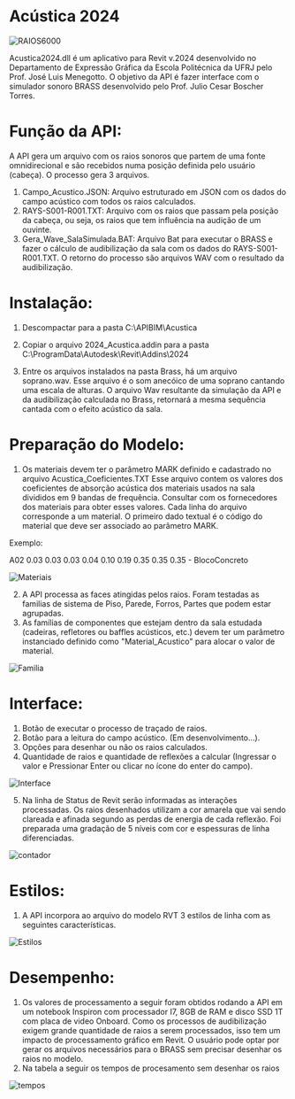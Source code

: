 # Acústica 2024

![RAIOS6000](https://user-images.githubusercontent.com/9437020/235116960-2306a9f9-e3fb-4e65-9eb4-82d0fb5b5e5c.PNG)

Acustica2024.dll é um aplicativo para Revit v.2024 desenvolvido no Departamento de Expressão Gráfica da Escola Politécnica da UFRJ pelo Prof. José Luis Menegotto.
O objetivo da API é fazer interface com o simulador sonoro BRASS desenvolvido pelo Prof. Julio Cesar Boscher Torres.

# Função da API:
A API gera um arquivo com os raios sonoros que partem de uma fonte omnidirecional e são recebidos numa posição definida pelo usuário (cabeça).
O processo gera 3 arquivos.

1. Campo_Acustico.JSON:        Arquivo estruturado em JSON com os dados do campo acústico com todos os raios calculados.
2. RAYS-S001-R001.TXT:         Arquivo com os raios que passam pela posição da cabeça, ou seja, os raios que tem influência na audição de um ouvinte.
3. Gera_Wave_SalaSimulada.BAT: Arquivo Bat para executar o BRASS e fazer o cálculo de audibilização da sala com os dados do RAYS-S001-R001.TXT.
                               O retorno do processo são arquivos WAV com o resultado da audibilização.                      
# Instalação:

 1. Descompactar para a pasta                         C:\APIBIM\Acustica
 3. Copiar o arquivo 2024_Acustica.addin para a pasta C:\ProgramData\Autodesk\Revit\Addins\2024
 
 3. Entre os arquivos instalados na pasta Brass, há um arquivo soprano.wav. Esse arquivo é o som anecóico de uma soprano cantando uma escala de alturas. 
    O arquivo Wav resultante da simulação da API e da audibilização calculada no Brass, retornará a mesma sequência cantada com o efeito acústico da sala. 

# Preparação do Modelo:

 1. Os materiais devem ter o parâmetro MARK definido e cadastrado no arquivo Acustica_Coeficientes.TXT
 Esse arquivo contem os valores dos coeficientes de absorção acústica dos materiais usados na sala divididos em 9 bandas de frequência.
 Consultar com os fornecedores dos materiais para obter esses valores. Cada linha do arquivo corresponde a um material.
 O primeiro dado textual é o código do material que deve ser associado ao parâmetro MARK.

Exemplo:

A02 0.03 0.03 0.03 0.04 0.10 0.19 0.35 0.35 0.35 - BlocoConcreto

![Materiais](https://user-images.githubusercontent.com/9437020/235194809-edbf0873-caee-476c-9103-f7472fd9e6cd.PNG)


 2. A API processa as faces atingidas pelos raios. Foram testadas as familias de sistema de Piso, Parede, Forros, Partes que podem estar agrupadas. 
 3. As famílias de componentes que estejam dentro da sala estudada (cadeiras, refletores ou baffles acústicos, etc.) devem ter um parâmetro instanciado 
    definido como "Material_Acustico" para alocar o valor de material. 

![Familia](https://user-images.githubusercontent.com/9437020/235192990-612e1f3e-1af5-45c0-befa-a70cbd703047.PNG)
  
# Interface:
 1. Botão de executar o processo de traçado de raios.
 2. Botão para a leitura do campo acústico. (Em desenvolvimento...).
 3. Opções para desenhar ou não os raios calculados.
 4. Quantidade de raios e quantidade de reflexões a calcular (Ingressar o valor e Pressionar Enter ou clicar no ícone do enter do campo).

![Interface](https://user-images.githubusercontent.com/9437020/235127905-42c1eeeb-3225-4337-9e11-fd8732b48068.PNG)

 5. Na linha de Status de Revit serão informadas as interações processadas. Os raios desenhados utilizam a cor amarela que vai sendo clareada e afinada segundo as perdas de energia de cada reflexão. Foi preparada uma gradação de 5 níveis com cor e espessuras de linha diferenciadas.

![contador](https://user-images.githubusercontent.com/9437020/235193199-33ac6d83-b916-4ef3-aa39-495c9d87b74e.png)

# Estilos:

1. A API incorpora ao arquivo do modelo RVT 3 estilos de linha com as seguintes características.

![Estilos](https://user-images.githubusercontent.com/9437020/235129574-902e4f05-dd74-4636-836d-337d615d3aef.PNG)

# Desempenho:

1. Os valores de processamento a seguir foram obtidos rodando a API em um notebook Inspiron com processador I7, 8GB de RAM e disco SSD 1T com placa de video Onboard.
Como os processos de audibilização exigem grande quantidade de raios a serem processados, isso tem um impacto de processamento gráfico em Revit. O usuário pode optar por gerar os arquivos necessários para o BRASS sem precisar desenhar os raios no modelo.
2. Na tabela a seguir os tempos de procesamento sem desenhar os raios

![tempos](https://user-images.githubusercontent.com/9437020/235238074-9609ee4f-8a13-4eed-b684-a295099974db.PNG)



